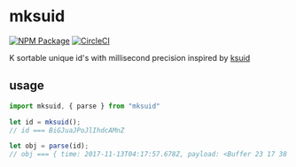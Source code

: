 # mksuid

[![NPM Package](https://img.shields.io/npm/v/mksuid.svg?style=flat-square)](https://www.npmjs.org/package/mksuid)
[![CircleCI](https://circleci.com/gh/mofax/mksuid.svg?style=svg)](https://circleci.com/gh/mofax/mksuid)

K sortable unique id's with millisecond precision inspired by [ksuid](https://segment.com/blog/a-brief-history-of-the-uuid/)

## usage
```javascript
import mksuid, { parse } from "mksuid"

let id = mksuid();
// id === BiGJuaJPoJlIhdcAMnZ

let obj = parse(id);
// obj === { time: 2017-11-13T04:17:57.678Z, payload: <Buffer 23 17 38 6f 06 d5 8d 5a> }
```